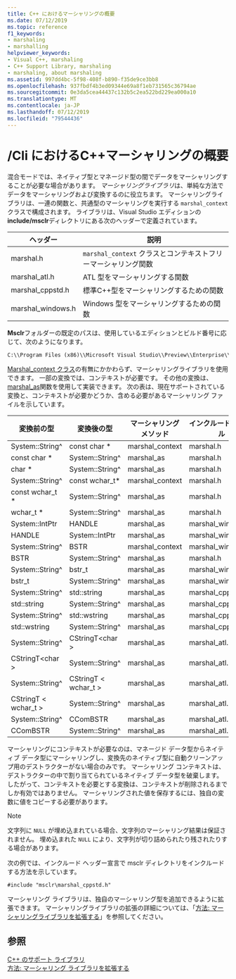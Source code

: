 ```yaml
---
title: C++ におけるマーシャリングの概要
ms.date: 07/12/2019
ms.topic: reference
f1_keywords:
- marshaling
- marshalling
helpviewer_keywords:
- Visual C++, marshaling
- C++ Support Library, marshaling
- marshaling, about marshaling
ms.assetid: 997dd4bc-5f98-408f-b890-f35de9ce3bb8
ms.openlocfilehash: 937fbdf4b3ed09344e69a8f1eb731565c36794ae
ms.sourcegitcommit: 0e3da5cea44437c132b5c2ea522bd229ea000a10
ms.translationtype: MT
ms.contentlocale: ja-JP
ms.lasthandoff: 07/12/2019
ms.locfileid: "79544436"
---
```

# <a name="overview-of-marshaling-in-ccli"></a>/Cli におけるC++マーシャリングの概要

混合モードでは、ネイティブ型とマネージド型の間でデータをマーシャリングすることが必要な場合があります。 *マーシャリングライブラリ*は、単純な方法でデータをマーシャリングおよび変換するのに役立ちます。  マーシャリングライブラリは、一連の関数と、共通型のマーシャリングを実行する `marshal_context` クラスで構成されます。 ライブラリは、Visual Studio エディションの**include/msclr**ディレクトリにある次のヘッダーで定義されています。

|ヘッダー|説明|
|---------------|-----------------|
|marshal.h|`marshal_context` クラスとコンテキストフリーマーシャリング関数|
|marshal_atl.h| ATL 型をマーシャリングする関数|
|marshal_cppstd.h|標準C++型をマーシャリングするための関数|
|marshal_windows.h|Windows 型をマーシャリングするための関数|

**Msclr**フォルダーの既定のパスは、使用しているエディションとビルド番号に応じて、次のようになります。

```cmd
C:\\Program Files (x86)\\Microsoft Visual Studio\\Preview\\Enterprise\\VC\\Tools\\MSVC\\14.15.26528\\include\\msclr
```

[Marshal_context クラス](../dotnet/marshal-context-class.md)の有無にかかわらず、マーシャリングライブラリを使用できます。 一部の変換では、コンテキストが必要です。 その他の変換は、 [marshal_as](../dotnet/marshal-as.md)関数を使用して実装できます。 次の表は、現在サポートされている変換と、コンテキストが必要かどうか、含める必要があるマーシャリング ファイルを示しています。

|変換前の型|変換後の型|マーシャリング メソッド|インクルード ファイル|
|---------------|-------------|--------------------|------------------|
|System::String^|const char \*|marshal_context|marshal.h|
|const char \*|System::String^|marshal_as|marshal.h|
|char \*|System::String^|marshal_as|marshal.h|
|System::String^|const wchar_t\*|marshal_context|marshal.h|
|const wchar_t \*|System::String^|marshal_as|marshal.h|
|wchar_t \*|System::String^|marshal_as|marshal.h|
|System::IntPtr|HANDLE|marshal_as|marshal_windows.h|
|HANDLE|System::IntPtr|marshal_as|marshal_windows.h|
|System::String^|BSTR|marshal_context|marshal_windows.h|
|BSTR|System::String^|marshal_as|marshal.h|
|System::String^|bstr_t|marshal_as|marshal_windows.h|
|bstr_t|System::String^|marshal_as|marshal_windows.h|
|System::String^|std::string|marshal_as|marshal_cppstd.h|
|std::string|System::String^|marshal_as|marshal_cppstd.h|
|System::String^|std::wstring|marshal_as|marshal_cppstd.h|
|std::wstring|System::String^|marshal_as|marshal_cppstd.h|
|System::String^|CStringT\<char >|marshal_as|marshal_atl.h|
|CStringT\<char >|System::String^|marshal_as|marshal_atl.h|
|System::String^|CStringT < wchar_t >|marshal_as|marshal_atl.h|
|CStringT < wchar_t >|System::String^|marshal_as|marshal_atl.h|
|System::String^|CComBSTR|marshal_as|marshal_atl.h|
|CComBSTR|System::String^|marshal_as|marshal_atl.h|

マーシャリングにコンテキストが必要なのは、マネージド データ型からネイティブ データ型にマーシャリングし、変換先のネイティブ型に自動クリーンアップ用のデストラクターがない場合のみです。 マーシャリング コンテキストは、デストラクターの中で割り当てられているネイティブ データ型を破棄します。 したがって、コンテキストを必要とする変換は、コンテキストが削除されるまでしか有効ではありません。 マーシャリングされた値を保存するには、独自の変数に値をコピーする必要があります。

> [!NOTE]
>  文字列に `NULL` が埋め込まれている場合、文字列のマーシャリング結果は保証されません。 埋め込まれた `NULL` により、文字列が切り詰められたり残されたりする場合があります。

次の例では、インクルード ヘッダー宣言で msclr ディレクトリをインクルードする方法を示しています。

`#include "msclr\marshal_cppstd.h"`

マーシャリング ライブラリは、独自のマーシャリング型を追加できるように拡張できます。 マーシャリングライブラリの拡張の詳細については、「[方法: マーシャリングライブラリを拡張する](../dotnet/how-to-extend-the-marshaling-library.md)」を参照してください。

## <a name="see-also"></a>参照

[C++ のサポート ライブラリ](../dotnet/cpp-support-library.md)<br/>
[方法: マーシャリング ライブラリを拡張する](../dotnet/how-to-extend-the-marshaling-library.md)
